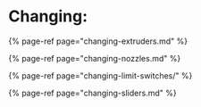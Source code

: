 # Changing:

{% page-ref page="changing-extruders.md" %}

{% page-ref page="changing-nozzles.md" %}

{% page-ref page="changing-limit-switches/" %}

{% page-ref page="changing-sliders.md" %}



